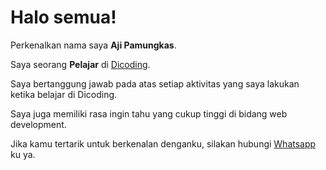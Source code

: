 # Halo semua! 

Perkenalkan nama saya **Aji Pamungkas**.<br>

Saya seorang **Pelajar** di [Dicoding](https://www.dicoding.com/).<br>

Saya bertanggung jawab pada atas setiap aktivitas yang saya lakukan ketika belajar di Dicoding.<br>

Saya juga memiliki rasa ingin tahu yang cukup tinggi di bidang web development.<br>

Jika kamu tertarik untuk berkenalan denganku, silakan hubungi  [Whatsapp](https://wa.me/6282329453188) ku ya.
